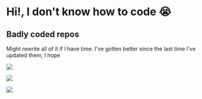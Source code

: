 # Hi!, I don't know how to code 😭

## Badly coded repos

Might rewrite all of it if I have time. I've gotten better since the last time I've updated them, I hope

[<img align="top" src="https://github-readme-stats.vercel.app/api/pin/?username=PatrickL546&repo=PixivUtil2-batch-downloader&theme=graywhite&bg_color=0,ed74aa,ffc9e1&hide_border=true">](https://www.youtube.com/watch?v=X_8Nh5XfRw0)

[<img align="top" src="https://github-readme-stats.vercel.app/api/pin/?username=PatrickL546&repo=Pixiv-dedupe&theme=graywhite&bg_color=0,ed74aa,ffc9e1&hide_border=true">](https://www.youtube.com/watch?v=uHgt8giw1LY)

[<img align="top" src="https://github-readme-stats.vercel.app/api/pin/?username=PatrickL546&repo=osu-scripts-for-replays&theme=graywhite&bg_color=0,ed74aa,ffc9e1&hide_border=true">](https://www.youtube.com/watch?v=xm3YgoEiEDc)

